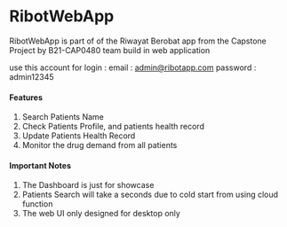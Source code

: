 # RibotWebApp

RibotWebApp is part of of the Riwayat Berobat app from the Capstone Project by B21-CAP0480 team build in web application 

use this account for login : 
  email : admin@ribotapp.com 
  password : admin12345


#### Features
1. Search Patients Name
2. Check Patients Profile, and patients health record
3. Update Patients Health Record
4. Monitor the drug demand from all patients

#### Important Notes
1. The Dashboard is just for showcase
2. Patients Search will take a seconds due to cold start from using cloud function
3. The web UI only designed for desktop only
